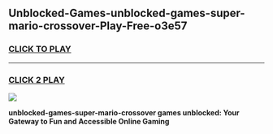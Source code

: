
## Unblocked-Games-unblocked-games-super-mario-crossover-Play-Free-o3e57
<h3>
<a href="https://premium76.site?title=unblocked-games-super-mario-crossover&ref=09A">CLICK TO PLAY</a></h3>
<hr>

<h3>
<a href="https://premium76.site?title=unblocked-games-super-mario-crossover&ref=09A">CLICK 2 PLAY</a>
  
</h3>

<a href="https://premium76.site?title=unblocked-games-super-mario-crossover&ref=09A"><img src="https://clearcache.store/games.png"></a>


**unblocked-games-super-mario-crossover games unblocked: Your Gateway to Fun and Accessible Online Gaming**
